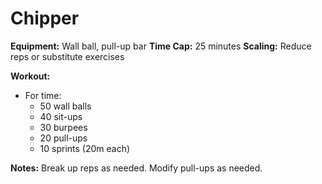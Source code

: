 # Chipper

**Equipment:** Wall ball, pull-up bar
**Time Cap:** 25 minutes
**Scaling:** Reduce reps or substitute exercises

**Workout:**
- For time:
  - 50 wall balls
  - 40 sit-ups
  - 30 burpees
  - 20 pull-ups
  - 10 sprints (20m each)

**Notes:**
Break up reps as needed. Modify pull-ups as needed.

